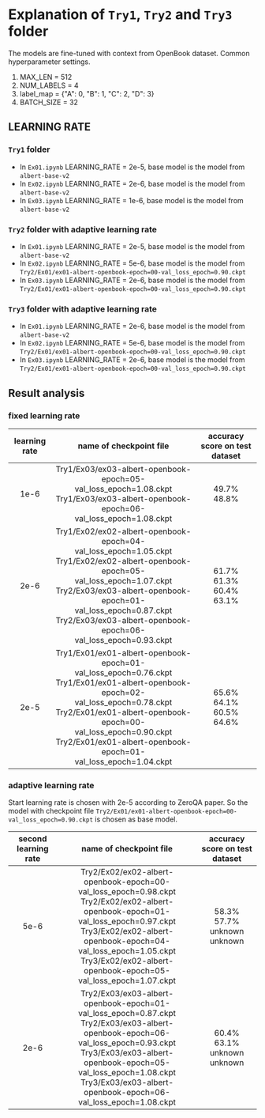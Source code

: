 # Explanation of `Try1`, `Try2` and `Try3` folder
The models are fine-tuned with context from OpenBook dataset.
Common hyperparameter settings.
1. MAX_LEN = 512
2. NUM_LABELS = 4
3. label_map = {"A": 0, "B": 1, "C": 2, "D": 3}
4. BATCH_SIZE = 32

## LEARNING RATE
### `Try1` folder
- In `Ex01.ipynb` LEARNING_RATE = 2e-5, base model is the model from `albert-base-v2`
- In `Ex02.ipynb` LEARNING_RATE = 2e-6, base model is the model from `albert-base-v2`
- In `Ex03.ipynb` LEARNING_RATE = 1e-6, base model is the model from `albert-base-v2`

### `Try2` folder with adaptive learning rate
- In `Ex01.ipynb` LEARNING_RATE = 2e-5, base model is the model from `albert-base-v2`
- In `Ex02.ipynb` LEARNING_RATE = 5e-6, base model is the model from `Try2/Ex01/ex01-albert-openbook-epoch=00-val_loss_epoch=0.90.ckpt`
- In `Ex03.ipynb` LEARNING_RATE = 2e-6, base model is the model from `Try2/Ex01/ex01-albert-openbook-epoch=00-val_loss_epoch=0.90.ckpt`

### `Try3` folder with adaptive learning rate
- In `Ex01.ipynb` LEARNING_RATE = 2e-6, base model is the model from `albert-base-v2`
- In `Ex02.ipynb` LEARNING_RATE = 5e-6, base model is the model from `Try2/Ex01/ex01-albert-openbook-epoch=00-val_loss_epoch=0.90.ckpt`
- In `Ex03.ipynb` LEARNING_RATE = 2e-6, base model is the model from `Try2/Ex01/ex01-albert-openbook-epoch=00-val_loss_epoch=0.90.ckpt`

## Result analysis
### fixed learning rate
| learning rate | name of checkpoint file | accuracy score on test dataset|
| :---:| :----:      |         :---:  |
| 1e-6 | Try1/Ex03/ex03-albert-openbook-epoch=05-val_loss_epoch=1.08.ckpt <br />  Try1/Ex03/ex03-albert-openbook-epoch=06-val_loss_epoch=1.08.ckpt  | 49.7%<br /> 48.8%|
| 2e-6 | Try1/Ex02/ex02-albert-openbook-epoch=04-val_loss_epoch=1.05.ckpt <br/> Try1/Ex02/ex02-albert-openbook-epoch=05-val_loss_epoch=1.07.ckpt <br/> Try2/Ex03/ex03-albert-openbook-epoch=01-val_loss_epoch=0.87.ckpt <br/> Try2/Ex03/ex03-albert-openbook-epoch=06-val_loss_epoch=0.93.ckpt | 61.7% <br/> 61.3% <br/> 60.4% <br/> 63.1%|
| 2e-5 | Try1/Ex01/ex01-albert-openbook-epoch=01-val_loss_epoch=0.76.ckpt <br/> Try1/Ex01/ex01-albert-openbook-epoch=02-val_loss_epoch=0.78.ckpt <br/> Try2/Ex01/ex01-albert-openbook-epoch=00-val_loss_epoch=0.90.ckpt <br/> Try2/Ex01/ex01-albert-openbook-epoch=01-val_loss_epoch=1.04.ckpt | 65.6% <br/> 64.1% <br/> 60.5% <br/> 64.6%|

### adaptive learning rate
Start learning rate is chosen with 2e-5 according to ZeroQA paper. So the model with checkpoint file `Try2/Ex01/ex01-albert-openbook-epoch=00-val_loss_epoch=0.90.ckpt` is chosen as base model.

| second learning rate | name of checkpoint file | accuracy score on test dataset|
| :---:| :----:      |         :---:  |
| 5e-6 | Try2/Ex02/ex02-albert-openbook-epoch=00-val_loss_epoch=0.98.ckpt <br/>  Try2/Ex02/ex02-albert-openbook-epoch=01-val_loss_epoch=0.97.ckpt <br/> Try3/Ex02/ex02-albert-openbook-epoch=04-val_loss_epoch=1.05.ckpt <br/> Try3/Ex02/ex02-albert-openbook-epoch=05-val_loss_epoch=1.07.ckpt | 58.3% <br/> 57.7% <br/> unknown <br/> unknown|
| 2e-6 | Try2/Ex03/ex03-albert-openbook-epoch=01-val_loss_epoch=0.87.ckpt <br/>  Try2/Ex03/ex03-albert-openbook-epoch=06-val_loss_epoch=0.93.ckpt <br/> Try3/Ex03/ex03-albert-openbook-epoch=05-val_loss_epoch=1.08.ckpt <br/> Try3/Ex03/ex03-albert-openbook-epoch=06-val_loss_epoch=1.08.ckpt | 60.4% <br/> 63.1% <br/> unknown <br/> unknown|